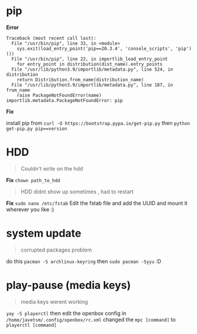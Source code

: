 # pip
**Error**
```
Traceback (most recent call last):
  File "/usr/bin/pip", line 33, in <module>
    sys.exit(load_entry_point('pip==20.3.4', 'console_scripts', 'pip')())
  File "/usr/bin/pip", line 22, in importlib_load_entry_point
    for entry_point in distribution(dist_name).entry_points
  File "/usr/lib/python3.9/importlib/metadata.py", line 524, in distribution
    return Distribution.from_name(distribution_name)
  File "/usr/lib/python3.9/importlib/metadata.py", line 187, in from_name
    raise PackageNotFoundError(name)
importlib.metadata.PackageNotFoundError: pip
```

**Fix**
   
install pip from `curl -O https://bootstrap.pypa.io/get-pip.py`  then
`python get-pip.py pip==version`

# HDD
> Couldn't write on the hdd

**Fix**
`chown path_to_hdd`

>HDD didnt show up sometimes , had to restart

**Fix**
`sudo nano /etc/fstab`
Edit the fstab file and add the UUID and mount it wherever you like :)

# system update
> corrupted packages problem 

do this
`pacman -S archlinux-keyring`
then `sudo pacman -Syyu`
:D

# play-pause (media keys)
> media keys werent working

`yay -S playerctl`
then edit the openbox config in `/home/javetsm/.config/openbox/rc.xml`
changed the `mpc [command]` to `playerctl [command]`
